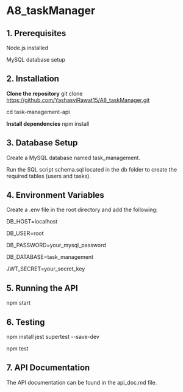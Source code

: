 # A8_taskManager

## 1. Prerequisites

Node.js installed  

MySQL database setup

## 2. Installation
**Clone the repository**
git clone https://github.com/YashasviRawat15/A8_taskManager.git  

cd task-management-api

**Install dependencies**
npm install

## 3. Database Setup

Create a MySQL database named task_management.  

Run the SQL script schema.sql located in the db folder to create the required tables (users and tasks).

## 4. Environment Variables

Create a .env file in the root directory and add the following:  

DB_HOST=localhost  

DB_USER=root  

DB_PASSWORD=your_mysql_password  

DB_DATABASE=task_management  

JWT_SECRET=your_secret_key

## 5. Running the API

npm start

## 6. Testing
npm install jest supertest --save-dev  

npm test

## 7. API Documentation

The API documentation can be found in the api_doc.md file.

